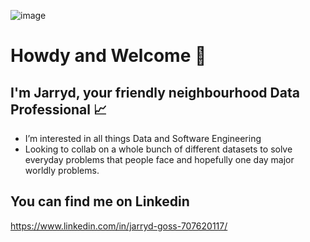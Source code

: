 ![image](https://github.com/jarrydgoss/jarrydgoss/assets/83253712/55c6b883-641a-4bea-883e-b5dcb1d9f2e7)


# Howdy and Welcome 👋 

## I'm Jarryd, your friendly neighbourhood Data Professional 📈 

- I’m interested in all things Data and Software Engineering
- Looking to collab on a whole bunch of different datasets to solve everyday problems that people face and hopefully one day major worldly problems.
  
## You can find me on Linkedin 
https://www.linkedin.com/in/jarryd-goss-707620117/
